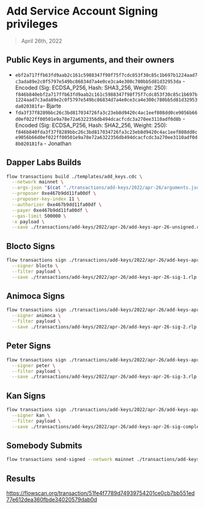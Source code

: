 # Add Service Account Signing privileges

> April 26th, 2022

## Public Keys in arguments, and their owners

- `ebf2a717ffb63fd9aab2c161c5988347f98f75f7cdc853f30c85c1b697b1224aad7c3ada89e2c0f5797e549bc86834d7a4e0ce3ca4e300c780bb5d81d32953da` - Encoded (Sig: ECDSA_P256, Hash: SHA3_256, Weight: 250): `f846b840ebf2a717ffb63fd9aab2c161c5988347f98f75f7cdc853f30c85c1b697b1224aad7c3ada89e2c0f5797e549bc86834d7a4e0ce3ca4e300c780bb5d81d32953da020381fa`- Bjarte
- `fda3f37f8289bbc26c3bd817034726fa3c23eb8d9420c4ac1eef808dd0ce9056b66d0ef022ff00501e9a78e72a6322356db494dcacfcdc3a270ee3110adf0d8b` - Encoded (Sig: ECDSA_P256, Hash: SHA2_256, Weight: 250): `f846b840fda3f37f8289bbc26c3bd817034726fa3c23eb8d9420c4ac1eef808dd0ce9056b66d0ef022ff00501e9a78e72a6322356db494dcacfcdc3a270ee3110adf0d8b020181fa` - Jonathan


## Dapper Labs Builds

```sh
flow transactions build ./templates/add_keys.cdc \
  --network mainnet \
  --args-json "$(cat "./transactions/add-keys/2022/apr-26/arguments.json")" \
  --proposer 0xe467b9dd11fa00df \
  --proposer-key-index 11 \
  --authorizer 0xe467b9dd11fa00df \
  --payer 0xe467b9dd11fa00df \
  --gas-limit 500000 \
  -x payload \
  --save ./transactions/add-keys/2022/apr-26/add-keys-apr-26-unsigned.rlp
```

## Blocto Signs

```sh
flow transactions sign ./transactions/add-keys/2022/apr-26/add-keys-apr-26-unsigned.rlp \
  --signer blocto \
  --filter payload \
  --save ./transactions/add-keys/2022/apr-26/add-keys-apr-26-sig-1.rlp
```

## Animoca Signs

```sh
flow transactions sign ./transactions/add-keys/2022/apr-26/add-keys-apr-26-sig-1.rlp \
  --signer animoca \
  --filter payload \
  --save ./transactions/add-keys/2022/apr-26/add-keys-apr-26-sig-2.rlp
```

## Peter Signs

```sh
flow transactions sign ./transactions/add-keys/2022/apr-26/add-keys-apr-26-sig-2.rlp \
  --signer peter \
  --filter payload \
  --save ./transactions/add-keys/2022/apr-26/add-keys-apr-26-sig-3.rlp
```

## Kan Signs

```sh
flow transactions sign ./transactions/add-keys/2022/apr-26/add-keys-apr-26-sig-3.rlp \
  --signer kan \
  --filter payload \
  --save ./transactions/add-keys/2022/apr-26/add-keys-apr-26-sig-complete.rlp
```


## Somebody Submits

```sh
flow transactions send-signed --network mainnet ./transactions/add-keys/2022/apr-26/add-keys-apr-26-sig-complete.rlp
```

## Results

https://flowscan.org/transaction/51fe4f7789d74939754201ce0cb7bb551ed77e612dea360fbde34020579dab0d
